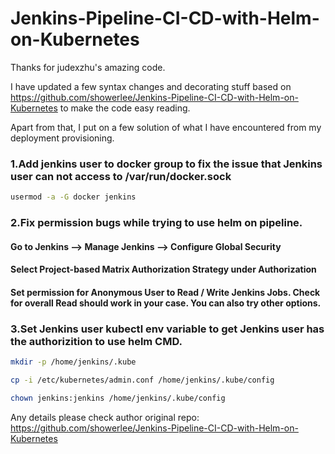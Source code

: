 # Jenkins-Pipeline-CI-CD-with-Helm-on-Kubernetes

Thanks for judexzhu's amazing code.

I have updated a few syntax changes and decorating stuff based on https://github.com/showerlee/Jenkins-Pipeline-CI-CD-with-Helm-on-Kubernetes to make the code easy reading.

Apart from that, I put on a few solution of what I have encountered from my deployment provisioning.

### 1.Add jenkins user to docker group to fix the issue that Jenkins user can not access to /var/run/docker.sock

```Bash
usermod -a -G docker jenkins
```

### 2.Fix permission bugs while trying to use helm on pipeline.

#### Go to Jenkins --> Manage Jenkins --> Configure Global Security

#### Select Project-based Matrix Authorization Strategy under Authorization

#### Set permission for Anonymous User to Read / Write Jenkins Jobs. Check for overall Read should work in your case. You can also try other options.


### 3.Set Jenkins user kubectl env variable to get Jenkins user has the authorizition to use helm CMD. 
```Bash
mkdir -p /home/jenkins/.kube

cp -i /etc/kubernetes/admin.conf /home/jenkins/.kube/config

chown jenkins:jenkins /home/jenkins/.kube/config
```

Any details please check author original repo: https://github.com/showerlee/Jenkins-Pipeline-CI-CD-with-Helm-on-Kubernetes
